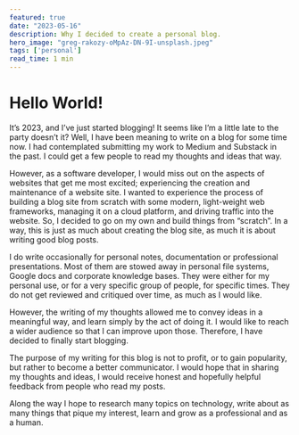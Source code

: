 ```yaml
---
featured: true
date: "2023-05-16"
description: Why I decided to create a personal blog.
hero_image: "greg-rakozy-oMpAz-DN-9I-unsplash.jpeg"
tags: ['personal']
read_time: 1 min
---
```


# Hello World!

It’s 2023, and I’ve just started blogging! It seems like I’m a little late to the party doesn’t it? Well, I have been meaning to write on a blog for some time now. I had contemplated submitting my work to Medium and Substack in the past. I could get a few people to read my thoughts and ideas that way.

However, as a software developer, I would miss out on the aspects of websites that get me most excited; experiencing the creation and maintenance of a website site. I wanted to experience the process of building a blog site from scratch with some modern, light-weight web frameworks, managing it on a cloud platform, and driving traffic into the website. So, I decided to go on my own and build things from “scratch”. In a way, this is just as much about creating the blog site, as much it is about writing good blog posts.

I do write occasionally for personal notes, documentation or professional presentations. Most of them are stowed away in personal file systems, Google docs and corporate knowledge bases. They were either for my personal use, or for a very specific group of people, for specific times. They do not get reviewed and critiqued over time, as much as I would like.

However, the writing of my thoughts allowed me to convey ideas in a meaningful way, and learn simply by the act of doing it. I would like to reach a wider audience so that I can improve upon those. Therefore, I have decided to finally start blogging.

The purpose of my writing for this blog is not to profit, or to gain popularity, but rather to become a better communicator. I would hope that in sharing my thoughts and ideas, I would receive honest and hopefully helpful feedback from people who read my posts.

Along the way I hope to research many topics on technology, write about as many things that pique my interest, learn and grow as a professional and as a human.
